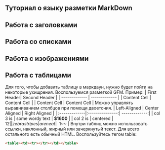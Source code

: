 ## Туториал о языку разметки MarkDown

## Работа с заголовками

## Работа со списками

## Работа с изображениями

## Работа с таблицами
Для того, чтобы добавить таблицу в маркдаун, нужно будет пойти на некоторые ухищрения. Воспользуемся разметкой GFM. Пример:
| First Header| Second Header   |
| ------------- | ------------- |
| Content Cell  | Content Cell  |
| Content Cell  | Content Cell  |
Можно управлять выравниванием столбцов при помощи
двоеточия.
| Left-Aligned  | Center Aligned  | Right Aligned |
| :-------------|:---------------:| -------------:|
| col 3 is      | some wordy text |     **$1600** |
| col 2 is      | centered        |      $12      |
| zebra stripes | are neat        | ~~$1~~        |
Внутри таблиц можно использовать ссылки, наклонный,
жирный или зачеркнутый текст.
Для всего остального есть обычный HTML.
Воспользуйтесь тегом table:
```HTML
<table><td><tr></tr></td></table>
```
